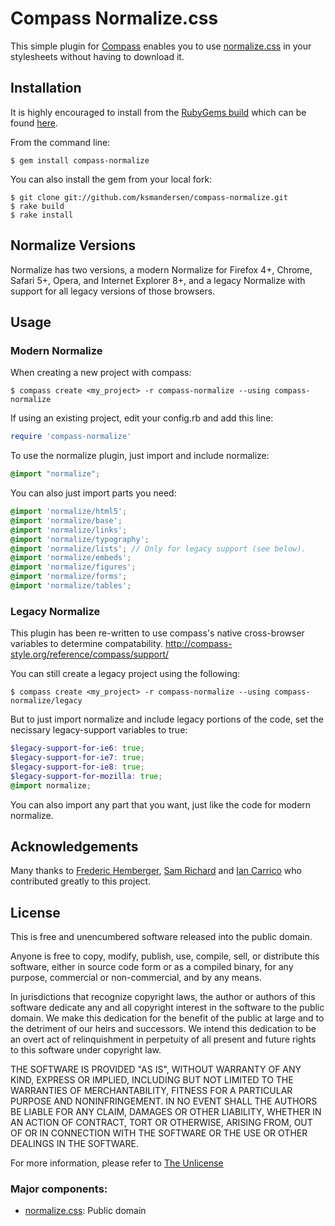 # Compass Normalize.css

This simple plugin for [Compass](http://compass-style.org/) enables you to use [normalize.css](http://necolas.github.com/normalize.css/) in your stylesheets without having to download it.


## Installation

It is highly encouraged to install from the [RubyGems build](http://rubygems.org/gems/compass-normalize) which can be found [here](http://rubygems.org/gems/compass-normalize).

From the command line:

```
$ gem install compass-normalize
```

You can also install the gem from your local fork:

```
$ git clone git://github.com/ksmandersen/compass-normalize.git
$ rake build
$ rake install
```

## Normalize Versions
Normalize has two versions, a modern Normalize for Firefox 4+, Chrome, Safari 5+, Opera, and Internet Explorer 8+, and a legacy Normalize with support for all legacy versions of those browsers.

## Usage

### Modern Normalize
When creating a new project with compass:

```
$ compass create <my_project> -r compass-normalize --using compass-normalize
```

If using an existing project, edit your config.rb and add this line:

```ruby
require 'compass-normalize'
```

To use the normalize plugin, just import and include normalize:

```scss
@import "normalize";
```

You can also just import parts you need:

```scss
@import 'normalize/html5';
@import 'normalize/base';
@import 'normalize/links';
@import 'normalize/typography';
@import 'normalize/lists'; // Only for legacy support (see below).
@import 'normalize/embeds';
@import 'normalize/figures';
@import 'normalize/forms';
@import 'normalize/tables';
```

### Legacy Normalize
This plugin has been re-written to use compass's native cross-browser variables to determine compatability. http://compass-style.org/reference/compass/support/

You can still create a legacy project using the following:

```
$ compass create <my_project> -r compass-normalize --using compass-normalize/legacy
```

But to just import normalize and include legacy portions of the code, set the necissary legacy-support variables to true:
```scss
$legacy-support-for-ie6: true;
$legacy-support-for-ie7: true;
$legacy-support-for-ie8: true;
$legacy-support-for-mozilla: true;
@import normalize;
```
You can also import any part that you want, just like the code for modern normalize.

## Acknowledgements
Many thanks to [Frederic Hemberger](https://github.com/fhemberger/), [Sam Richard](https://github.com/snugug) and [Ian Carrico](https://github.com/ChinggizKhan) who contributed greatly to this project.

## License
This is free and unencumbered software released into the public domain.

Anyone is free to copy, modify, publish, use, compile, sell, or
distribute this software, either in source code form or as a compiled
binary, for any purpose, commercial or non-commercial, and by any
means.

In jurisdictions that recognize copyright laws, the author or authors
of this software dedicate any and all copyright interest in the
software to the public domain. We make this dedication for the benefit
of the public at large and to the detriment of our heirs and
successors. We intend this dedication to be an overt act of
relinquishment in perpetuity of all present and future rights to this
software under copyright law.

THE SOFTWARE IS PROVIDED "AS IS", WITHOUT WARRANTY OF ANY KIND,
EXPRESS OR IMPLIED, INCLUDING BUT NOT LIMITED TO THE WARRANTIES OF
MERCHANTABILITY, FITNESS FOR A PARTICULAR PURPOSE AND NONINFRINGEMENT.
IN NO EVENT SHALL THE AUTHORS BE LIABLE FOR ANY CLAIM, DAMAGES OR
OTHER LIABILITY, WHETHER IN AN ACTION OF CONTRACT, TORT OR OTHERWISE,
ARISING FROM, OUT OF OR IN CONNECTION WITH THE SOFTWARE OR THE USE OR
OTHER DEALINGS IN THE SOFTWARE.

For more information, please refer to [The Unlicense](http://unlicense.org/)

### Major components:

* [normalize.css](http://necolas.github.com/normalize.css/): Public domain
